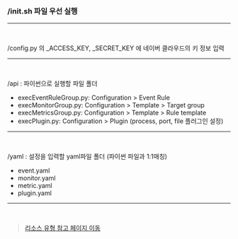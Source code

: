 ### /init.sh 파일 우선 실행

---
<br>

/config.py 의 _ACCESS_KEY, _SECRET_KEY 에 네이버 클라우드의 키 정보 입력

---
<br>

/api : 파이썬으로 실행할 파일 폴더
- execEventRuleGroup.py: Configuration > Event Rule
- execMonitorGroup.py: Configuration > Template > Target group
- execMetricsGroup.py: Configuration > Template > Rule template
- execPlugin.py: Configuration > Plugin (process, port, file 플러그인 설정)

---
<br>

/yaml : 설정을 입력할 yaml파일 폴더 (파이썬 파일과 1:1매칭)
- event.yaml
- monitor.yaml
- metric.yaml
- plugin.yaml

---
<br>


> <a href="https://guide.ncloud-docs.com/docs/management-rmgr-1-1-2#NRNNcloudResourceNames" target="_blank">리소스 유형 참고 페이지 이동</a><br>
